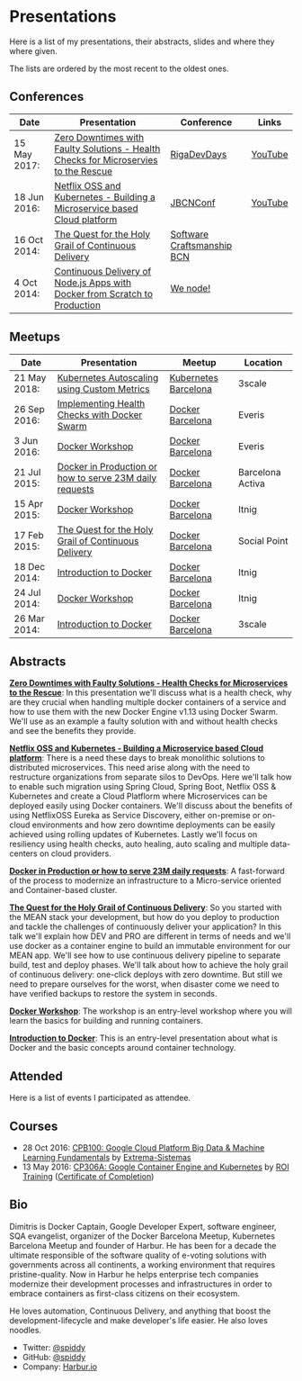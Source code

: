 # Presentations

Here is a list of my presentations, their abstracts, slides and where they where given.

The lists are ordered by the most recent to the oldest ones.

## Conferences

| Date         | Presentation                                                                                                                                                                        | Conference                                                                | Links                                                  |
| ------------ | ----------------------------------------------------------------------------------------------------------------------------------------------------------------------------------- | ------------------------------------------------------------------------- | ------------------------------------------------------ |
| 15 May 2017: | [Zero Downtimes with Faulty Solutions - Health Checks for Microservies to the Rescue]()                                                                                             | [RigaDevDays](https://rigadevdays.lv/speakers/44/)                        | [YouTube](https://www.youtube.com/watch?v=7FfWZ2RyZI)  |
| 18 Jun 2016: | [Netflix OSS and Kubernetes - Building a Microservice based Cloud platform](https://speakerdeck.com/spiddy/netflix-oss-and-kubernetes-building-a-microservice-based-cloud-platform) | [JBCNConf](http://www.jbcnconf.com/2016/infoSpeaker.html?ref=dkapanidis)  | [YouTube](https://www.youtube.com/watch?v=tcNf8Dk6VWg) |
| 16 Oct 2014: | [The Quest for the Holy Grail of Continuous Delivery](https://speakerdeck.com/spiddy/the-quest-for-the-holy-grail-of-continuous-delivery)                                           | [Software Craftsmanship BCN](http://scbcn.github.io/)                     |                                                        |
| 4 Oct 2014:  | [Continuous Delivery of Node.js Apps with Docker from Scratch to Production](https://speakerdeck.com/spiddy/the-quest-for-the-holy-grail-of-continuous-delivery)                    | [We node!](http://wenode.barcelonajs.org/speaker/dimitris-kapanidis.html) |                                                        |  |

## Meetups

| Date         | Presentation                                                                                                                              | Meetup                                                                                | Location         |
| ------------ | ----------------------------------------------------------------------------------------------------------------------------------------- | ------------------------------------------------------------------------------------- | ---------------- |
| 21 May 2018: | [Kubernetes Autoscaling using Custom Metrics](https://spiddy.github.io/presentations/kubernetes-custom-metrics)                           | [Kubernetes Barcelona](https://www.meetup.com/Kubernetes-Barcelona/events/247733129/) | 3scale           |
| 26 Sep 2016: | [Implementing Health Checks with Docker Swarm](https://speakerdeck.com/spiddy/zero-downtimes-with-faulty-solutions)                       | [Docker Barcelona](https://www.meetup.com/docker-barcelona-spain/events/233991943/)   | Everis           |
| 3 Jun 2016:  | [Docker Workshop](https://github.com/harbur/docker-workshop)                                                                              | [Docker Barcelona](https://www.meetup.com/docker-barcelona-spain/events/230992018/)   | Everis           |
| 21 Jul 2015: | [Docker in Production or how to serve 23M daily requests](https://speakerdeck.com/spiddy/docker-in-production)                            | [Docker Barcelona](https://www.meetup.com/docker-barcelona-spain/events/223798586/)   | Barcelona Activa |
| 15 Apr 2015: | [Docker Workshop](http://blog.harbur.io/docker-workshop/)                                                                                 | [Docker Barcelona](https://www.meetup.com/docker-barcelona-spain/events/220605483/)   | Itnig            |
| 17 Feb 2015: | [The Quest for the Holy Grail of Continuous Delivery](https://speakerdeck.com/spiddy/the-quest-for-the-holy-grail-of-continuous-delivery) | [Docker Barcelona](https://www.meetup.com/docker-barcelona-spain/events/220345813/)   | Social Point     |
| 18 Dec 2014: | [Introduction to Docker](http://www.slideshare.net/spiddy/docker-intro-32958279)                                                          | [Docker Barcelona](https://www.meetup.com/docker-barcelona-spain/events/218963528/)   | Itnig            |
| 24 Jul 2014: | [Docker Workshop](http://blog.harbur.io/docker-workshop/)                                                                                 | [Docker Barcelona](https://www.meetup.com/docker-barcelona-spain/events/193336922/)   | Itnig            |
| 26 Mar 2014: | [Introduction to Docker](http://www.slideshare.net/spiddy/docker-intro-32958279)                                                          | [Docker Barcelona](https://www.meetup.com/docker-barcelona-spain/events/172986442/)   | 3scale           |

## Abstracts

**[Zero Downtimes with Faulty Solutions - Health Checks for Microservices to the Rescue](https://speakerdeck.com/spiddy/zero-downtimes-with-faulty-solutions)**: In this presentation we'll discuss what is a health check, why are they crucial when handling multiple docker containers of a service and how to use them with the new Docker Engine v1.13 using Docker Swarm. We'll use as an example a faulty solution with and without health checks and see the benefits they provide.

**[Netflix OSS and Kubernetes - Building a Microservice based Cloud platform](https://speakerdeck.com/spiddy/netflix-oss-and-kubernetes-building-a-microservice-based-cloud-platform)**: There is a need these days to break monolithic solutions to distributed microservices. This need arise along with the need to restructure organizations from separate silos to DevOps. Here we'll talk how to enable such migration using Spring Cloud, Spring Boot, Netflix OSS & Kubernetes and create a Cloud Platflorm where Microservices can be deployed easily using Docker containers. We'll discuss about the benefits of using NetflixOSS Eureka as Service Discovery, either on-premise or on-cloud environments and how zero downtime deployments can be easily achieved using rolling updates of Kubernetes. Lastly we'll focus on resiliency using health checks, auto healing, auto scaling and multiple data-centers on cloud providers.

**[Docker in Production or how to serve 23M daily requests](https://speakerdeck.com/spiddy/docker-in-production)**: A fast-forward of the process to modernize an infrastructure to a Micro-service oriented and Container-based cluster.

**[The Quest for the Holy Grail of Continuous Delivery](https://speakerdeck.com/spiddy/the-quest-for-the-holy-grail-of-continuous-delivery)**: So you started with the MEAN stack your development, but how do you deploy to production and tackle the challenges of continuously deliver your application? In this talk we'll explain how DEV and PRO are different in terms of needs and we'll use docker as a container engine to build an immutable environment for our MEAN app. We'll see how to use continuous delivery pipeline to separate build, test and deploy phases. We'll talk about how to achieve the holy grail of continuous delivery: one-click deploys with zero downtime. But still we need to prepare ourselves for the worst, when disaster come we need to have verified backups to restore the system in seconds.

**[Docker Workshop](https://github.com/harbur/docker-workshop)**: The workshop is an entry-level workshop where you will learn the basics for building and running containers.

**[Introduction to Docker](http://www.slideshare.net/spiddy/docker-intro-32958279)**: This is an entry-level presentation about what is Docker and the basic concepts around container technology.

## Attended

Here is a list of events I participated as attendee.

## Courses

* 28 Oct 2016: [CPB100: Google Cloud Platform Big Data & Machine Learning Fundamentals](https://cloud.google.com/training/courses/cpb100) by [Extrema-Sistemas](http://extrema-sistemas.com/es/)
* 13 May 2016: [CP306A: Google Container Engine and Kubernetes](https://cloud.google.com/training/courses/cp306a) by [ROI Training](http://www.roitraining.com/) ([Certificate of Completion](https://www.credential.net/10201062))

## Bio

Dimitris is Docker Captain, Google Developer Expert, software engineer, SQA evangelist, organizer of the Docker Barcelona Meetup, Kubernetes Barcelona Meetup and founder of Harbur. He has been for a decade the ultimate responsible of the software quality of e-voting solutions with governments across all continents, a working environment that requires pristine-quality. Now in Harbur he helps enterprise tech companies modernize their development processes and infrastructures in order to embrace containers as first-class citizens on their ecosystem.

He loves automation, Continuous Delivery, and anything that boost the development-lifecycle and make developer's life easier. He also loves noodles.

* Twitter: [@spiddy](https://twitter.com/spiddy)
* GitHub: [@spiddy](https://github.com/spiddy)
* Company: [Harbur.io](https://harbur.io)
